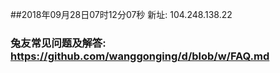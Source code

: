 ##2018年09月28日07时12分07秒 新址: 104.248.138.22
### 兔友常见问题及解答: https://github.com/wanggonging/d/blob/w/FAQ.md

